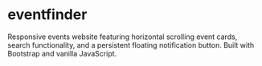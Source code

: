 # eventfinder
Responsive events website featuring horizontal scrolling event cards, search functionality, and a persistent floating notification button. Built with Bootstrap and vanilla JavaScript.
